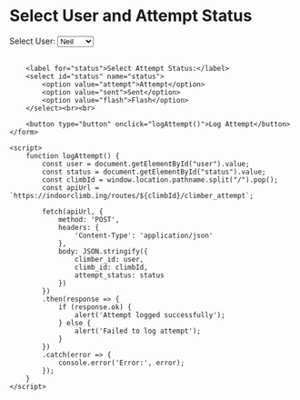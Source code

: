 <!DOCTYPE html>
<html>
<head>
    <title>Indoor Climb</title>
</head>
<body>
    <h1>Select User and Attempt Status</h1>
    <form id="climberForm">
        <label for="user">Select User:</label>
        <select id="user" name="user">
            <option value="Neil">Neil</option>
            <option value="Nick">Nick</option>
            <option value="Declan">Declan</option>
        </select><br><br>
        
        <label for="status">Select Attempt Status:</label>
        <select id="status" name="status">
            <option value="attempt">Attempt</option>
            <option value="sent">Sent</option>
            <option value="flash">Flash</option>
        </select><br><br>
        
        <button type="button" onclick="logAttempt()">Log Attempt</button>
    </form>

    <script>
        function logAttempt() {
            const user = document.getElementById("user").value;
            const status = document.getElementById("status").value;
            const climbId = window.location.pathname.split("/").pop();
            const apiUrl = `https://indoorclimb.ing/routes/${climbId}/climber_attempt`;

            fetch(apiUrl, {
                method: 'POST',
                headers: {
                    'Content-Type': 'application/json'
                },
                body: JSON.stringify({
                    climber_id: user,
                    climb_id: climbId,
                    attempt_status: status
                })
            })
            .then(response => {
                if (response.ok) {
                    alert('Attempt logged successfully');
                } else {
                    alert('Failed to log attempt');
                }
            })
            .catch(error => {
                console.error('Error:', error);
            });
        }
    </script>
</body>
</html>
